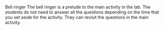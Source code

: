 Bell ringer
The bell ringer is a prelude to the main activity in the lab.
The students do not need to answer all the questions depending on the time that you set aside for the activity. They can revisit the questions in the main activity.
